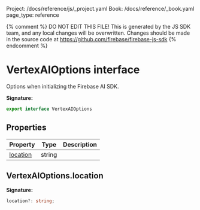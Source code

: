 Project: /docs/reference/js/_project.yaml
Book: /docs/reference/_book.yaml
page_type: reference

{% comment %}
DO NOT EDIT THIS FILE!
This is generated by the JS SDK team, and any local changes will be
overwritten. Changes should be made in the source code at
https://github.com/firebase/firebase-js-sdk
{% endcomment %}

# VertexAIOptions interface
Options when initializing the Firebase AI SDK.

<b>Signature:</b>

```typescript
export interface VertexAIOptions 
```

## Properties

|  Property | Type | Description |
|  --- | --- | --- |
|  [location](./ai.vertexaioptions.md#vertexaioptionslocation) | string |  |

## VertexAIOptions.location

<b>Signature:</b>

```typescript
location?: string;
```
